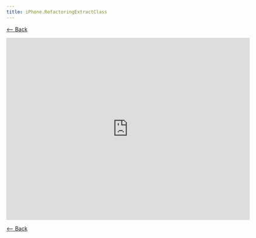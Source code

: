 ```yaml
---
title: iPhone.RefactoringExtractClass
---
```

[<-- Back](iPhone)

<iframe src="https://player.vimeo.com/video/17071796" width="640" height="480" frameborder="0" allowfullscreen></iframe>

[<-- Back](iPhone)
